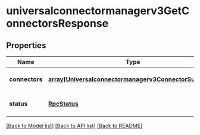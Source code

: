 # universalconnectormanagerv3GetConnectorsResponse

## Properties
Name | Type | Description | Notes
------------ | ------------- | ------------- | -------------
**connectors** | [**array[Universalconnectormanagerv3ConnectorSummary]**](Universalconnectormanagerv3ConnectorSummary.md) |  | [optional] [default to null]
**status** | [**RpcStatus**](RpcStatus.md) |  | [optional] [default to null]

[[Back to Model list]](../README.md#documentation-for-models) [[Back to API list]](../README.md#documentation-for-api-endpoints) [[Back to README]](../README.md)



